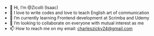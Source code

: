 - 👋 Hi, I’m @Zicolli (Isaac)
- 👀 I love to write codes and love to teach English art of communication 
- 🌱 I’m currently learning Frontend development at Scrimba and Udemy
- 💞️ I’m looking to collaborate on everyone with mutual interest as me
- 📫 How to reach me on my email: charleszicky24@gmail.com

<!---
Zicolli/Zicolli is a ✨ special ✨ repository because its `README.md` (this file) appears on your GitHub profile.
You can click the Preview link to take a look at your changes.
--->
